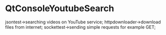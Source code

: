 # QtConsoleYoutubeSearch

jsontest->searching videos on YouTube service;
httpdownloader->download files from internet;
sockettest->sending simple requests for example GET;

